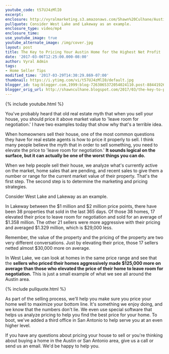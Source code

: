 ```yaml
---
youtube_code: t57UJ4zMlI0
excerpt:
enclosure: http://vyralmarketing.s3.amazonaws.com/Shawn%20Culhane/Austin%20Real%20Estate-%20Mar%201.mp4
pullquote: Consider West Lake and Lakeway as an example.
enclosure_type: video/mp4
enclosure_time:
use_youtube_image: true
youtube_alternate_image: /img/cover.jpg
layout: post
title: The Key to Pricing Your Austin Home for the Highest Net Profit
date: '2017-03-06T12:25:00.000-08:00'
author: Vyral Admin
tags:
- Home Seller Tips
modified_time: '2017-03-29T14:30:29.869-07:00'
thumbnail: https://i.ytimg.com/vi/t57UJ4zMlI0/default.jpg
blogger_id: tag:blogger.com,1999:blog-7263065372054024110.post-8844192683333482642
blogger_orig_url: http://shawnculhane.blogspot.com/2017/03/the-key-to-pricing-you-austin-home-for.html
---
```

{% include youtube.html %}

You've probably heard that old real estate myth that when you sell your house, you should price it above market value to 'leave room for negotiation.' I have two examples today that show why that's a terrible idea.

When homeowners sell their house, one of the most common questions they have for real estate agents is how to price it properly to sell. I think many people believe the myth that in order to sell something, you need to elevate the price to 'leave room for negotiation.' **It sounds logical on the surface, but it can actually be one of the worst things you can do.**

When we help people sell their house, we analyze what's currently active on the market, home sales that are pending, and recent sales to give them a number or range for the current market value of their property. That's the first step. The second step is to determine the marketing and pricing strategies.

Consider West Lake and Lakeway as an example.

In Lakeway between the $1 million and $2 million price points, there have been 38 properties that sold in the last 365 days. Of those 38 homes, 17 elevated their price to leave room for negotiation and sold for an average of $1.358 million. The other 21 sellers were more aggressive with their pricing and averaged $1.329 million, which is $29,000 less.

Remember, the value of the property and the pricing of the property are two very different conversations. Just by elevating their price, those 17 sellers netted almost $30,000 more on average.

In West Lake, we can look at homes in the same price range and see that the **sellers who priced their homes aggressively made $125,000 more on average than those who elevated the price of their home to leave room for negotiation.** This is just a small example of what we see all around the Austin area.

{% include pullquote.html %}

As part of the selling process, we'll help you make sure you price your home well to maximize your bottom line. It's something we enjoy doing, and we know that the numbers don't lie. We even use special software that helps us analyze pricing to help you find the best price for your home. To boot, we've added a third office in San Antonio to help serve you at an even higher level.

If you have any questions about pricing your house to sell or you're thinking about buying a home in the Austin or San Antonio area, give us a call or send us an email. We'd be happy to help you.
